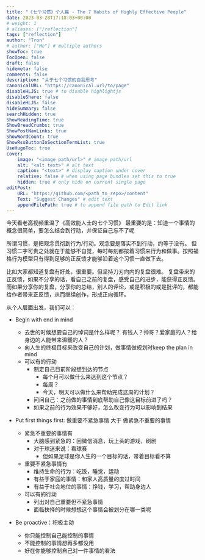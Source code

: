 ```yaml
---
title: "《七个习惯》个人篇 - The 7 Habits of Highly Effective People"
date: 2023-03-28T17:18:03+00:00
# weight: 1
# aliases: ["/reflection"]
tags: ["reflection"]
author: "Tron"
# author: ["Me"] # multiple authors
showToc: true
TocOpen: false
draft: false
hidemeta: false
comments: false
description: "关于七个习惯的自我思考"
canonicalURL: "https://canonical.url/to/page"
disableHLJS: true # to disable highlightjs
disableShare: false
disableHLJS: false
hideSummary: false
searchHidden: true
ShowReadingTime: true
ShowBreadCrumbs: true
ShowPostNavLinks: true
ShowWordCount: true
ShowRssButtonInSectionTermList: true
UseHugoToc: true
cover:
    image: "<image path/url>" # image path/url
    alt: "<alt text>" # alt text
    caption: "<text>" # display caption under cover
    relative: false # when using page bundles set this to true
    hidden: true # only hide on current single page
editPost:
    URL: "https://github.com/<path_to_repo>/content"
    Text: "Suggest Changes" # edit text
    appendFilePath: true # to append file path to Edit link
---
```




今天看老高视频重温了《高效能人士的七个习惯》
最重要的是：知道一个事情的概念很简单，要怎么结合到行动，并保证自己忘不了呢

所谓习惯，是把观念贯彻到行为/行动。观念要是落实不到行动，约等于没有。
但习惯二字可贵之处就在于能够不自觉，每时每刻都按着习惯来行为和做事。按照福格行为模型只有得到足够的正反馈才能够沿着这个习惯一直做下去。

比如大家都知道复盘有好处，很重要。但坚持刀刃向内的复盘很难。 复盘带来的正反馈，如果不分享的话，看自己之前的复盘，感受自己的进步，能获得正反馈。而如果分享你的复盘，分享你的总结，别人的评论，或是积极的或是批评的，都能给作者带来正反馈，从而继续创作，形成正向循环。

从个人层面出发，我们可以：
- Begin with end in mind
	- 去世的时候想要自己的悼词是什么样呢？ 有钱人？帅哥？爱家庭的人？给身边的人能带来温暖的人？
	- 向人生的终极目标来改变自己的计划，做事情做规划时keep the plan in mind
	- 可以有的行动
		- 制定自己目前阶段想到达的节点
			- 每个月可以做什么来达到这个节点？
			- 每周？
			- 今天，明天可以做什么来帮助完成这周的计划？
		- 问问自己：之前做的事情到底帮助自己像这目标前进了吗？
		- 如果之前的行为效果不够好，怎么改变行为可以影响到结果
- Put first things first: 做重要不紧急事情 大于 做紧急不重要的事情
	- 紧急不重要的事情有
		- 大脑感到紧急的：回微信消息，玩上头的游戏，刷剧
		- 对于球迷来说：看球赛
			- 但如果足球是你人生的一个目标的话，带着目标看不算
	- 重要不紧急事情有
		- 维持生命的行为：吃饭，睡觉，运动
		- 有益于家庭的事情：和家人高质量的度过时间
		- 有益于社会地位的事情：挣钱，学习，帮助身边人
	- 可以有的行动
		- 列出对自己重要但不紧急事情
		- 面临抉择的时候想想这个事情会被划分在哪一类呢

- Be proactive：积极主动 
	- 你只能控制自己能控制的事情
	- 不能控制的事情想再多都没用
	- 好在你能够控制自己对一件事情的看法
